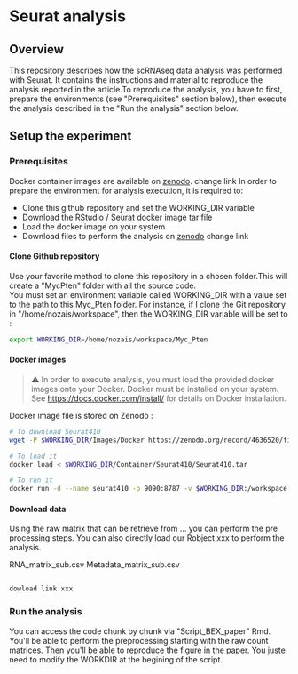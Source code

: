 # Seurat analysis

## Overview

This repository describes how the scRNAseq data analysis was performed with Seurat. It contains the instructions and material to reproduce the analysis reported in the article.To reproduce the analysis, you have to first, prepare the environments (see "Prerequisites" section below), then execute the analysis described in the "Run the analysis" section below.

## Setup the experiment
### Prerequisites

Docker container images are available on [zenodo](https://doi.org/10.5281/zenodo.4636520). change link
In order to prepare the environment for analysis execution, it is required to:
- Clone this github repository and set the WORKING_DIR variable
- Download the RStudio / Seurat docker image tar file
- Load the docker image on your system
- Download files to perform the analysis on [zenodo](https://doi.org/10.5281/zenodo.4636520) change link

#### Clone Github repository

Use your favorite method to clone this repository in a chosen folder.This will create a "MycPten" folder with all the source code. <br/>
You must set an environment variable called WORKING_DIR with a value set to the path to this Myc_Pten folder.
For instance, if I clone the Git repository in "/home/nozais/workspace", then the WORKING_DIR variable will be set to :

```bash
export WORKING_DIR=/home/nozais/workspace/Myc_Pten
```

#### Docker images
> :warning: In order to execute analysis, you must load the provided docker images onto your Docker. Docker must be installed on your system. See https://docs.docker.com/install/ for details on Docker installation.

Docker image file is stored on Zenodo :

```bash
# To download Seurat410
wget -P $WORKING_DIR/Images/Docker https://zenodo.org/record/4636520/files/Seurat301v2.tar?download=1 NEED TO CHANGE

# To load it
docker load < $WORKING_DIR/Container/Seurat410/Seurat410.tar

# To run it
docker run -d --name seurat410 -p 9090:8787 -v $WORKING_DIR:/workspace seurat401
```

#### Download data
Using the raw matrix that can be retrieve from ... you can perform the pre processing steps.
You can also directly load our Robject xxx to perform the analysis.

RNA_matrix_sub.csv
Metadata_matrix_sub.csv
```bash

dowload link xxx
```

### Run the analysis
You can access the code chunk by chunk via "Script_BEX_paper" Rmd. You'll be able to perform the preprocessing starting with the raw count matrices.
Then you'll be able to reproduce the figure in the paper.
You juste need to modify the WORKDIR at the begining of the script.

